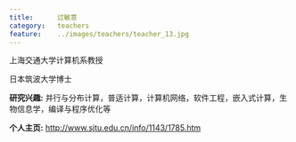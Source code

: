 ```yaml
---
title:		过敏意
category:	teachers
feature:	../images/teachers/teacher_13.jpg
---
```


<p>上海交通大学计算机系教授</p>
<p>日本筑波大学博士</p>
<p><b>研究兴趣:</b> 并行与分布计算，普适计算，计算机网络，软件工程，嵌入式计算，生物信息学，编译与程序优化等</p>
<p><b>个人主页:</b>
<a href="http://www.sjtu.edu.cn/info/1143/1785.htm">http://www.sjtu.edu.cn/info/1143/1785.htm</a></p>


